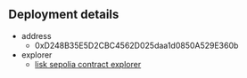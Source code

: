 ## Deployment details
* address
  * 0xD248B35E5D2CBC4562D025daa1d0850A529E360b
* explorer
  * [lisk sepolia contract explorer](https://sepolia-blockscout.lisk.com/address/0xD248B35E5D2CBC4562D025daa1d0850A529E360b#code)